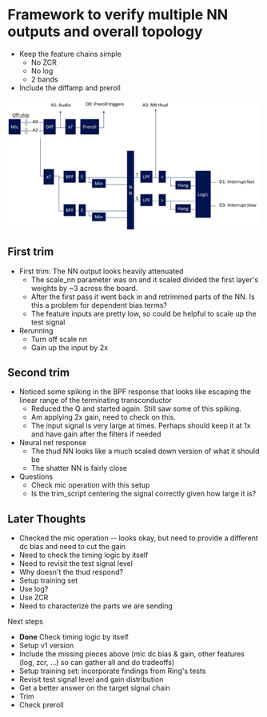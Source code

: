 # Framework to verify multiple NN outputs and overall topology

* Keep the feature chains simple
  * No ZCR
  * No log
  * 2 bands
* Include the diffamp and preroll

![](../doc/v0_target_chain.png)

## First trim

* First trim: The NN output looks heavily attenuated
  * The scale\_nn parameter was on and it scaled divided the first layer's weights by ~3 across the board. 
  * After the first pass it went back in and retrimmed parts of the NN. Is this a problem for dependent bias terms?
  * The feature inputs are pretty low, so could be helpful to scale up the test signal
* Rerunning
  * Turn off scale nn
  * Gain up the input by 2x

## Second trim

* Noticed some spiking in the BPF response that looks like escaping the linear range of the terminating transconductor
  * Reduced the Q and started again. Still saw some of this spiking.
  * Am applying 2x gain, need to check on this. 
  * The input signal is very large at times. Perhaps should keep it at 1x and have gain after the filters if needed
* Neural net response
  * The thud NN looks like a much scaled down version of what it should be
  * The shatter NN is fairly close
* Questions
  * Check mic operation with this setup
  * Is the trim_script centering the signal correctly given how large it is?

## Later Thoughts

* Checked the mic operation -- looks okay, but need to provide a different dc bias and need to cut the gain
* Need to check the timing logic by itself
* Need to revisit the test signal level
* Why doesn't the thud respond?
* Setup training set
* Use log?
* Use ZCR
* Need to characterize the parts we are sending

Next steps
* **Done** Check timing logic by itself
* Setup v1 version
* Include the missing pieces above (mic dc bias & gain, other features (log, zcr, ...) so can gather all and do tradeoffs)
* Setup training set: incorporate findings from Ring's tests
* Revisit test signal level and gain distribution
* Get a better answer on the target signal chain
* Trim
* Check preroll

